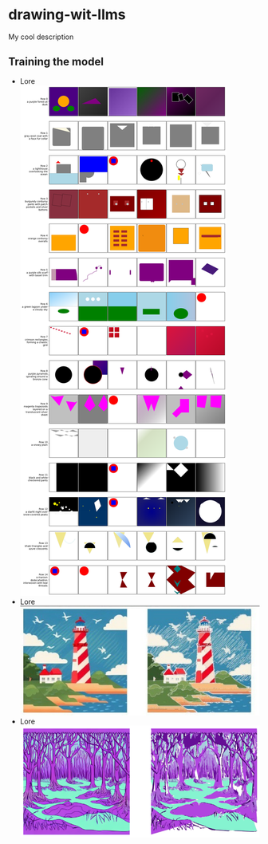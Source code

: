 # drawing-wit-llms

My cool description 

## Training the model
<ul>
<li> Lore
<br>
<img src="assets/output_dwllm1.png" alt="">
<br>
<li> Lore
<br>
<img src="assets/output_dwllm2.jpg" alt="">
<br>
<li> Lore
<br>
<img src="assets/output_dwllm3.png" alt="">
</ul>